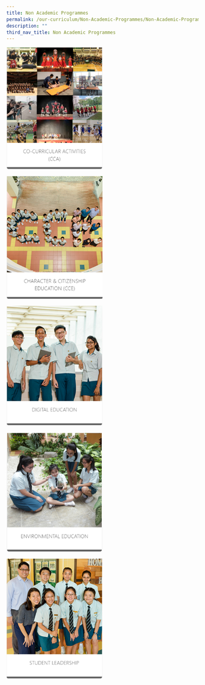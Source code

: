 ```yaml
---
title: Non Academic Programmes
permalink: /our-curriculum/Non-Academic-Programmes/Non-Academic-Programmes/
description: ""
third_nav_title: Non Academic Programmes
---
```

<a href="/our-curriculum/Non-Academic-Programmes/Co-Curricular-Activities/" target = "\_blank"> <img style="width:50%" src="/images/Our%20Curriculum/Non%20Academic%20Programmes/NonAcademic%20Programmes/N1.png"></a>

<a href="/our-curriculum/Non-Academic-Programmes/Character-and-Citizenship-Education/" target = "\_blank"> <img style="width:50%" src="/images/Our%20Curriculum/Non%20Academic%20Programmes/NonAcademic%20Programmes/N2.png"></a>

<a href="/our-curriculum/Non-Academic-Programmes/Digital-Education/" target = "\_blank"> <img style="width:50%" src="/images/Our%20Curriculum/Non%20Academic%20Programmes/NonAcademic%20Programmes/N3.png"></a>

<a href="/our-curriculum/Non-Academic-Programmes/Environmental-Education-through-the-Eco-Ace-Programme/" target = "\_blank"> <img style="width:50%" src="/images/Our%20Curriculum/Non%20Academic%20Programmes/NonAcademic%20Programmes/N4.png"></a>

<a href="/our-curriculum/Non-Academic-Programmes/Student-Leadership/" target = "\_blank"> <img style="width:50%" src="/images/Our%20Curriculum/Non%20Academic%20Programmes/NonAcademic%20Programmes/N5.png"></a>